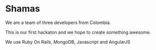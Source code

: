 Shamas
================

We are a team of three developers from Colombia.

This is our first hackaton and we hope to create something awesome.

We use Ruby On Rails, MongoDB, Javascript and AngularJS
